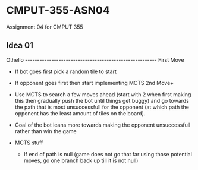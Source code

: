 # CMPUT-355-ASN04
Assignment 04 for CMPUT 355

## Idea 01
Othello -------------------------------------------------------
First Move
- If bot goes first pick a random tile to start
- If opponent goes first then start implementing MCTS
2nd Move+
- Use MCTS to search a few moves ahead (start with 2 when first making this then gradually push the bot until things get buggy) and go towards
the path that is most unsuccessfull for the opponent (at which path the opponent has the least amount of tiles on the board).
- Goal of the bot leans more towards making the opponent unsuccessfull rather than win the game

- MCTS stuff
	- If end of path is null (game does not go that far using those potential moves, go one branch back up till it is not null)
